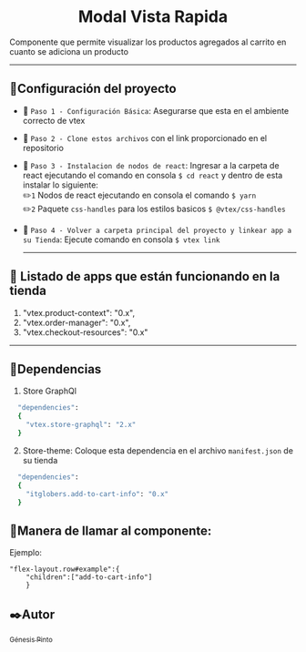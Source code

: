 <h1 align="center"> Modal Vista Rapida </h1>

Componente que permite visualizar los productos agregados al carrito en cuanto se adiciona un producto


____________
## :hammer:Configuración del proyecto

- :pushpin: `Paso 1 - Configuración Básica`: 
  Asegurarse que esta en el ambiente correcto de vtex

- :pushpin: `Paso 2 - Clone estos archivos` con el link proporcionado en el repositorio 
- :pushpin: `Paso 3 - Instalacion de nodos de react`: 
  Ingresar a la carpeta de react ejecutando el comando en consola ```$ cd react```
  y dentro de esta instalar lo siguiente: <br>
  :pencil2:`1` Nodos de react ejecutando en consola el comando ```$ yarn``` <br>
  :pencil2:`2` Paquete `css-handles` para los estilos basicos ```$ @vtex/css-handles```
- :pushpin: `Paso 4 - Volver a carpeta principal del proyecto y linkear app a su Tienda`: 
  Ejecute comando en consola ```$ vtex link```
  ________
## :key: Listado de apps que están funcionando en la tienda
  1.  "vtex.product-context": "0.x",
  2.  "vtex.order-manager": "0.x",
  3.  "vtex.checkout-resources": "0.x"
__________
## :key:Dependencias

1. Store GraphQl

```ruby
  "dependencies": 
  {
    "vtex.store-graphql": "2.x"
  }
```
2. Store-theme: Coloque esta dependencia en el archivo `manifest.json` de su tienda

```ruby
  "dependencies": 
  {
    "itglobers.add-to-cart-info": "0.x"
  }
```
## :key:Manera de llamar al componente: 
Ejemplo:
```
"flex-layout.row#example":{
    "children":["add-to-cart-info"]
    }
```

## :black_nib:Autor

 [<sub>Génesis Pinto</sub>](https://github.com/genesispinto) 

